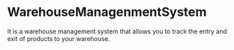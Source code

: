 # WarehouseManagenmentSystem
It is a warehouse management system that allows you to track the entry and exit of products to your warehouse.
